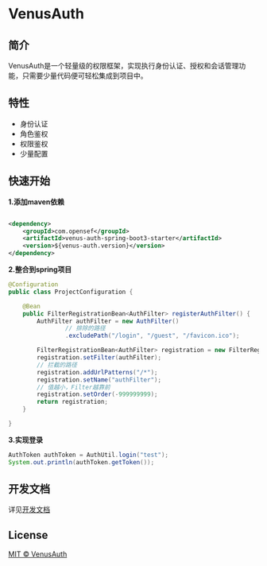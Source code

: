 # VenusAuth

## 简介

VenusAuth是一个轻量级的权限框架，实现执行身份认证、授权和会话管理功能，只需要少量代码便可轻松集成到项目中。

## 特性

- 身份认证
- 角色鉴权
- 权限鉴权
- 少量配置

## 快速开始

**1.添加maven依赖**

```xml

<dependency>
    <groupId>com.opensef</groupId>
    <artifactId>venus-auth-spring-boot3-starter</artifactId>
    <version>${venus-auth.version}</version>
</dependency>
```

**2.整合到spring项目**

```java
@Configuration
public class ProjectConfiguration {

    @Bean
    public FilterRegistrationBean<AuthFilter> registerAuthFilter() {
        AuthFilter authFilter = new AuthFilter()
                // 排除的路径
                .excludePath("/login", "/guest", "/favicon.ico");

        FilterRegistrationBean<AuthFilter> registration = new FilterRegistrationBean<>();
        registration.setFilter(authFilter);
        // 拦截的路径
        registration.addUrlPatterns("/*");
        registration.setName("authFilter");
        // 值越小，Filter越靠前
        registration.setOrder(-999999999);
        return registration;
    }

}
```

**3.实现登录**

```java
AuthToken authToken = AuthUtil.login("test");
System.out.println(authToken.getToken());
```



## 开发文档

详见[开发文档](./Document.md)

## License

[MIT © VenusAuth](./LICENSE)
